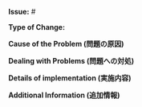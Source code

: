 **Issue:** #

**Type of Change:**
<!-- 
    案を実現するためにどういうタイプの変更を行ったのか
    e.g. 修正(fix), 新規追加(feat), 破壊的変更　など
-->

**Cause of the Problem (問題の原因)**

**Dealing with Problems (問題への対処)**
<!-- 問題対処の方法についての複数の案とどれを採用したのか -->

**Details of implementation (実施内容)**

**Additional Information (追加情報)**
